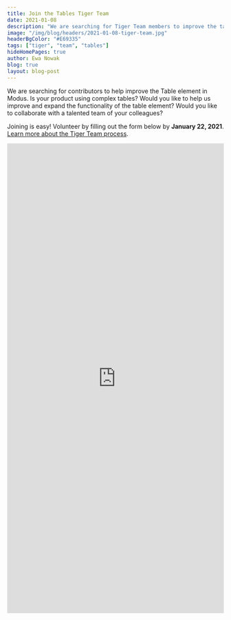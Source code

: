 ```yaml
---
title: Join the Tables Tiger Team
date: 2021-01-08
description: "We are searching for Tiger Team members to improve the table element."
image: "/img/blog/headers/2021-01-08-tiger-team.jpg"
headerBgColor: "#E69335"
tags: ["tiger", "team", "tables"]
hideHomePages: true
author: Ewa Nowak
blog: true
layout: blog-post
---
```


We are searching for contributors to help improve the Table element in Modus. Is your product using complex tables? Would you like to help us improve and expand the functionality of the table element? Would you like to collaborate with a talented team of your colleagues?

Joining is easy! Volunteer by filling out the form below by **January 22, 2021**. [Learn more about the Tiger Team process](/community/tiger-teams/).

<iframe src="https://docs.google.com/forms/d/e/1FAIpQLSffzk5w_WddTu5Y1PLczoK90s9Bq-VnpFKzSy8ArCuIfvRsGQ/viewform?embedded=true" width="100%" height="1090" frameborder="0" marginheight="0" marginwidth="0">Loading…</iframe>
